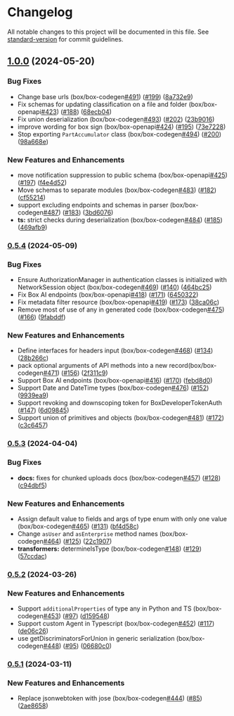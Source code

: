 # Changelog

All notable changes to this project will be documented in this file. See [standard-version](https://github.com/conventional-changelog/standard-version) for commit guidelines.

## [1.0.0](https://github.com/box/box-typescript-sdk-gen/compare/v0.5.4...v1.0.0) (2024-05-20)


### Bug Fixes

* Change base urls (box/box-codegen[#491](https://github.com/box/box-typescript-sdk-gen/issues/491)) ([#199](https://github.com/box/box-typescript-sdk-gen/issues/199)) ([8a732e9](https://github.com/box/box-typescript-sdk-gen/commit/8a732e9050c2434dddfb62ebd611d0794284165b))
* Fix schemas for updating classification on a file and folder (box/box-openapi[#423](https://github.com/box/box-typescript-sdk-gen/issues/423)) ([#188](https://github.com/box/box-typescript-sdk-gen/issues/188)) ([68ecb04](https://github.com/box/box-typescript-sdk-gen/commit/68ecb0435e14cd8e21e81cbb8763c49d25952a3d))
* Fix union deserialization (box/box-codegen[#493](https://github.com/box/box-typescript-sdk-gen/issues/493)) ([#202](https://github.com/box/box-typescript-sdk-gen/issues/202)) ([23b9016](https://github.com/box/box-typescript-sdk-gen/commit/23b901685dd83e9f94386c5c889ab1b1a7ee75f8))
* improve wording for box sign (box/box-openapi[#424](https://github.com/box/box-typescript-sdk-gen/issues/424)) ([#195](https://github.com/box/box-typescript-sdk-gen/issues/195)) ([73e7228](https://github.com/box/box-typescript-sdk-gen/commit/73e7228ede53266bdbb96d111c4cebfafc33a1d6))
* Stop exporting `PartAccumulator` class (box/box-codegen[#494](https://github.com/box/box-typescript-sdk-gen/issues/494)) ([#200](https://github.com/box/box-typescript-sdk-gen/issues/200)) ([98a668e](https://github.com/box/box-typescript-sdk-gen/commit/98a668e8dbdce931d5737172db57d61424f8d75a))


### New Features and Enhancements

* move notification suppression to public schema (box/box-openapi[#425](https://github.com/box/box-typescript-sdk-gen/issues/425)) ([#197](https://github.com/box/box-typescript-sdk-gen/issues/197)) ([f4e4d52](https://github.com/box/box-typescript-sdk-gen/commit/f4e4d52822d4f9ef291916c8e7986d4d5201789b))
* Move schemas to separate modules (box/box-codegen[#483](https://github.com/box/box-typescript-sdk-gen/issues/483)) ([#182](https://github.com/box/box-typescript-sdk-gen/issues/182)) ([cf55214](https://github.com/box/box-typescript-sdk-gen/commit/cf5521440a81543dc7ac032221c1778267cef2f4))
* support excluding endpoints and schemas in parser (box/box-codegen[#487](https://github.com/box/box-typescript-sdk-gen/issues/487)) ([#183](https://github.com/box/box-typescript-sdk-gen/issues/183)) ([3bd6076](https://github.com/box/box-typescript-sdk-gen/commit/3bd6076c45dcae5db2bafbcb49364fa5629ec8ce))
* **ts:** strict checks during deserialization (box/box-codegen[#484](https://github.com/box/box-typescript-sdk-gen/issues/484)) ([#185](https://github.com/box/box-typescript-sdk-gen/issues/185)) ([469afb9](https://github.com/box/box-typescript-sdk-gen/commit/469afb951bd4dbbd2ef7af916084b6baf02040f6))

### [0.5.4](https://github.com/box/box-typescript-sdk-gen/compare/v0.5.3...v0.5.4) (2024-05-09)


### Bug Fixes

* Ensure AuthorizationManager in authentication classes is initialized with NetworkSession object (box/box-codegen[#469](https://github.com/box/box-typescript-sdk-gen/issues/469)) ([#140](https://github.com/box/box-typescript-sdk-gen/issues/140)) ([464bc25](https://github.com/box/box-typescript-sdk-gen/commit/464bc25ddef82f36bd19d0cfb37e4692e343f913))
* Fix Box AI endpoints (box/box-openapi[#418](https://github.com/box/box-typescript-sdk-gen/issues/418)) ([#171](https://github.com/box/box-typescript-sdk-gen/issues/171)) ([6450322](https://github.com/box/box-typescript-sdk-gen/commit/6450322d6868cd2bf26768ca3aafddcf3422b6cf))
* Fix metadata filter resource (box/box-openapi[#419](https://github.com/box/box-typescript-sdk-gen/issues/419)) ([#173](https://github.com/box/box-typescript-sdk-gen/issues/173)) ([38ca06c](https://github.com/box/box-typescript-sdk-gen/commit/38ca06c95627a5795b854ba2c749f7e627284685))
* Remove most of use of any in generated code (box/box-codegen[#475](https://github.com/box/box-typescript-sdk-gen/issues/475)) ([#166](https://github.com/box/box-typescript-sdk-gen/issues/166)) ([9fabddf](https://github.com/box/box-typescript-sdk-gen/commit/9fabddfed89358b309eac2208a5aaa21a441befd))


### New Features and Enhancements

* Define interfaces for headers input (box/box-codegen[#468](https://github.com/box/box-typescript-sdk-gen/issues/468)) ([#134](https://github.com/box/box-typescript-sdk-gen/issues/134)) ([28b266c](https://github.com/box/box-typescript-sdk-gen/commit/28b266c0747f477e226d99893931c259a4ad2262))
* pack optional arguments of API methods into a new record(box/box-codegen[#471](https://github.com/box/box-typescript-sdk-gen/issues/471)) ([#156](https://github.com/box/box-typescript-sdk-gen/issues/156)) ([2f311c9](https://github.com/box/box-typescript-sdk-gen/commit/2f311c919ed2b9bdb104f66e91f0feb6c8798a71))
* Support Box AI endpoints (box/box-openapi[#416](https://github.com/box/box-typescript-sdk-gen/issues/416)) ([#170](https://github.com/box/box-typescript-sdk-gen/issues/170)) ([febd8d0](https://github.com/box/box-typescript-sdk-gen/commit/febd8d026795238218a0246a736433f2b95767ba))
* Support Date and DateTime types (box/box-codegen[#476](https://github.com/box/box-typescript-sdk-gen/issues/476)) ([#152](https://github.com/box/box-typescript-sdk-gen/issues/152)) ([9939ea9](https://github.com/box/box-typescript-sdk-gen/commit/9939ea9a9bb614499def01e6c767c3ed678ba2ba))
* Support revoking and downscoping token for BoxDeveloperTokenAuth ([#147](https://github.com/box/box-typescript-sdk-gen/issues/147)) ([6d09845](https://github.com/box/box-typescript-sdk-gen/commit/6d0984524d82765da925bc2081eadba5a5d03c66))
* Support union of primitives and objects (box/box-codegen[#481](https://github.com/box/box-typescript-sdk-gen/issues/481)) ([#172](https://github.com/box/box-typescript-sdk-gen/issues/172)) ([c3c6457](https://github.com/box/box-typescript-sdk-gen/commit/c3c6457bb069fe04df0c664ad6056a357077d55b))

### [0.5.3](https://github.com/box/box-typescript-sdk-gen/compare/v0.5.2...v0.5.3) (2024-04-04)


### Bug Fixes

* **docs:** fixes for chunked uploads docs (box/box-codegen[#457](https://github.com/box/box-typescript-sdk-gen/issues/457)) ([#128](https://github.com/box/box-typescript-sdk-gen/issues/128)) ([c94dbf5](https://github.com/box/box-typescript-sdk-gen/commit/c94dbf5926010e2bec8fc54c317999957a2f3eab))


### New Features and Enhancements

* Assign default value to fields and args of type enum with only one value (box/box-codegen[#465](https://github.com/box/box-typescript-sdk-gen/issues/465)) ([#131](https://github.com/box/box-typescript-sdk-gen/issues/131)) ([bf4d58c](https://github.com/box/box-typescript-sdk-gen/commit/bf4d58c4c19c10f0ede27a4e9c4f7b3861bcd6f7))
* Change `asUser` and `asEnterprise` method names (box/box-codegen[#464](https://github.com/box/box-typescript-sdk-gen/issues/464)) ([#125](https://github.com/box/box-typescript-sdk-gen/issues/125)) ([22c1907](https://github.com/box/box-typescript-sdk-gen/commit/22c19071723430498baa6aa5c5846b0249f061ca))
* **transformers:** determineIsType (box/box-codegen[#148](https://github.com/box/box-typescript-sdk-gen/issues/148)) ([#129](https://github.com/box/box-typescript-sdk-gen/issues/129)) ([57ccdac](https://github.com/box/box-typescript-sdk-gen/commit/57ccdaca74f68b7e221a43bce967e983ef4b0fcf))

### [0.5.2](https://github.com/box/box-typescript-sdk-gen/compare/v0.5.1...v0.5.2) (2024-03-26)


### New Features and Enhancements

* Support `additionalProperties` of type any in Python and TS (box/box-codegen[#453](https://github.com/box/box-typescript-sdk-gen/issues/453)) ([#97](https://github.com/box/box-typescript-sdk-gen/issues/97)) ([d159548](https://github.com/box/box-typescript-sdk-gen/commit/d159548d38b74fbb410ab1cadb16033948efa14b))
* Support custom Agent in Typescript (box/box-codegen[#452](https://github.com/box/box-typescript-sdk-gen/issues/452)) ([#117](https://github.com/box/box-typescript-sdk-gen/issues/117)) ([de06c26](https://github.com/box/box-typescript-sdk-gen/commit/de06c2672f3efb20e1b685e1c5abf92dff659da3))
* use getDiscriminatorsForUnion in generic serialization (box/box-codegen[#448](https://github.com/box/box-typescript-sdk-gen/issues/448)) ([#95](https://github.com/box/box-typescript-sdk-gen/issues/95)) ([06680c0](https://github.com/box/box-typescript-sdk-gen/commit/06680c05a6c7eb2ff2c20886c642901ac618cd83))

### [0.5.1](https://github.com/box/box-typescript-sdk-gen/compare/v0.5.0...v0.5.1) (2024-03-11)


### New Features and Enhancements

* Replace jsonwebtoken with jose (box/box-codegen[#444](https://github.com/box/box-typescript-sdk-gen/issues/444)) ([#85](https://github.com/box/box-typescript-sdk-gen/issues/85)) ([2ae8658](https://github.com/box/box-typescript-sdk-gen/commit/2ae86589d85764d485383cc0bc1474b611cc4dc2))
